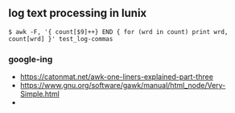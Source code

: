 ## log text processing in lunix 

```$ awk -F, '{ count[$9]++} END { for (wrd in count) print wrd, count[wrd] }' test_log-commas ```

### google-ing  
- https://catonmat.net/awk-one-liners-explained-part-three
- https://www.gnu.org/software/gawk/manual/html_node/Very-Simple.html
- 

